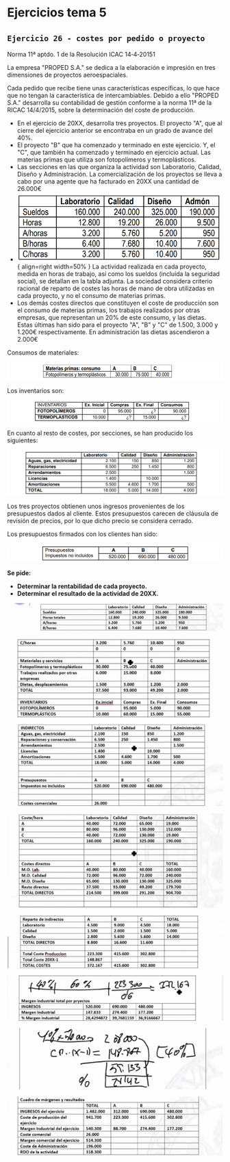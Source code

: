 # Ejercicios tema 5

## `Ejercicio 26 - costes por pedido o proyecto`

Norma 11ª aptdo. 1 de la Resolución ICAC 14‐4‐20151

La empresa "PROPED S.A." se dedica a la elaboración e impresión en tres dimensiones de proyectos aeroespaciales.

Cada pedido que recibe tiene unas características específicas, lo que hace que no tengan la característica de intercambiables. Debido a ello "PROPED S.A." desarrolla su contabilidad de gestión conforme a la norma 11ª de la RICAC 14/4/2015, sobre la determinación del coste de producción.

- En el ejercicio de 20XX, desarrolla tres proyectos. El proyecto "A", que al cierre del ejercicio anterior se encontraba en un grado de avance del 40%.
- El proyecto "B" que ha comenzado y terminado en este ejercicio. Y, el "C", que también ha comenzado y terminado en ejercicio actual. Las materias primas que utiliza son fotopolímeros y termoplásticos.
- Las secciones en las que organiza la actividad son Laboratorio, Calidad, Diseño y Administración. La comercialización de los proyectos se lleva a cabo por una agente que ha facturado en 20XX una cantidad de 26.000€
- ![img](../images/tema-5/ejs/25/tabla-1.png){ align=right width=50% } La actividad realizada en cada proyecto, medida en horas de trabajo, así como los sueldos (incluida la seguridad social), se detallan en la tabla adjunta. La sociedad considera criterio racional de reparto de costes las horas de mano de obra utilizadas en cada proyecto, y no el consumo de materias primas.
- Los demás costes directos que constituyen el coste de producción son el consumo de materias primas, los trabajos realizados por otras empresas, que representan un 20% de este consumo, y las dietas. Estas últimas han sido para el proyecto "A", "B" y "C" de 1.500, 3.000 y 1.200€ respectivamente. En administración las dietas ascendieron a 2.000€

Consumos de materiales:

![img](../images/tema-5/ejs/25/tabla-2.png)

Los inventarios son:

![img](../images/tema-5/ejs/25/tabla-3.png)

En cuanto al resto de costes, por secciones, se han producido los siguientes:

![img](../images/tema-5/ejs/25/tabla-4.png)

Los tres proyectos obtienen unos ingresos provenientes de los presupuestos dados al
cliente. Estos presupuestos carecen de cláusula de revisión de precios, por lo que dicho precio se
considera cerrado.

Los presupuestos firmados con los clientes han sido:

![img](../images/tema-5/ejs/25/tabla-5.png)

**Se pide:**

- **Determinar la rentabilidad de cada proyecto.**
- **Determinar el resultado de la actividad de 20XX.**

![img](../images/tema-5/ejs/25/solucion-1.png)

![img](../images/tema-5/ejs/25/solucion-2.png)

![img](../images/tema-5/ejs/25/solucion-3.png)

![img](../images/tema-5/ejs/25/solucion-4.png)

![img](../images/tema-5/ejs/25/solucion-5.png)

![img](../images/tema-5/ejs/25/solucion-6.png)

![img](../images/tema-5/ejs/25/solucion-7.png)

![img](../images/tema-5/ejs/25/solucion-8.png)
